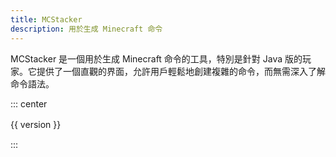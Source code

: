```yaml
---
title: MCStacker
description: 用於生成 Minecraft 命令
---
```


MCStacker 是一個用於生成 Minecraft 命令的工具，特別是針對 Java 版的玩家。它提供了一個直觀的界面，允許用戶輕鬆地創建複雜的命令，而無需深入了解命令語法。

::: center

<span v-for="version in ['1.21', '1.20', '1.19', '1.18', '1.16']">
  <a class="btn" :href="`https://mcstacker.net/${version}.php`" target="_blank" rel="noopener noreferrer">{{ version }}</a>　
</span>

:::